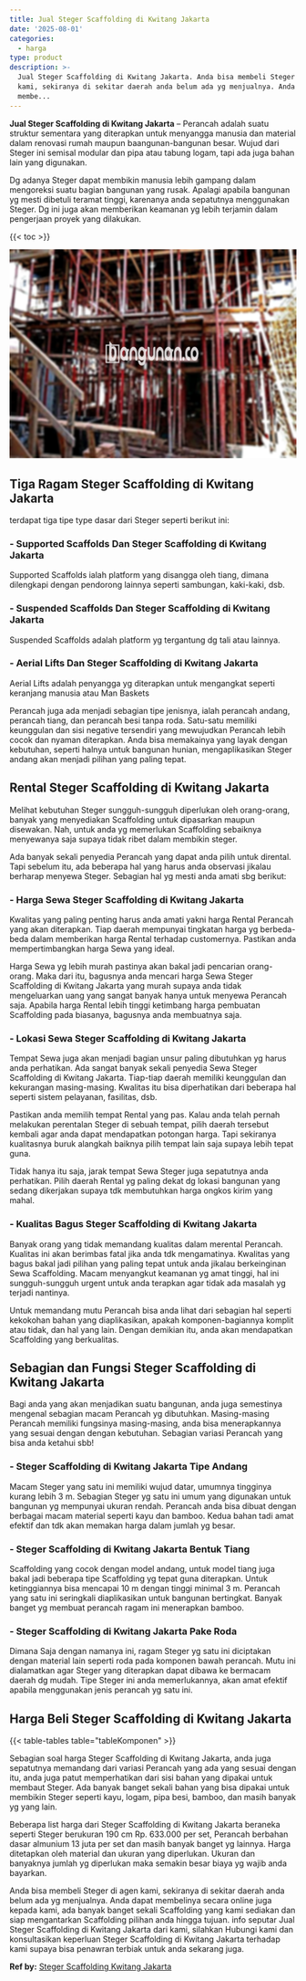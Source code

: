 ```yaml
---
title: Jual Steger Scaffolding di Kwitang Jakarta
date: '2025-08-01'
categories:
  - harga
type: product
description: >-
  Jual Steger Scaffolding di Kwitang Jakarta. Anda bisa membeli Steger di agen
  kami, sekiranya di sekitar daerah anda belum ada yg menjualnya. Anda dapat
  membe...
---
```


**Jual Steger Scaffolding di Kwitang Jakarta** – Perancah adalah suatu struktur sementara yang diterapkan untuk menyangga manusia dan material dalam renovasi rumah maupun baangunan-bangunan besar. Wujud dari Steger ini semisal modular dan pipa atau tabung logam, tapi ada juga bahan lain yang digunakan.

Dg adanya Steger dapat membikin manusia lebih gampang dalam mengoreksi suatu bagian bangunan yang rusak. Apalagi apabila bangunan yg mesti dibetuli teramat tinggi, karenanya anda sepatutnya menggunakan Steger. Dg ini juga akan memberikan keamanan yg lebih terjamin dalam pengerjaan proyek yang dilakukan.

{{< toc >}}

![Jual Steger Scaffolding di Kwitang Jakarta](/images/sewa-scaffolding-steger-10.png)

## Tiga Ragam Steger Scaffolding di Kwitang Jakarta

terdapat tiga tipe type dasar dari Steger seperti berikut ini:

### \- Supported Scaffolds Dan Steger Scaffolding di Kwitang Jakarta

Supported Scaffolds ialah platform yang disangga oleh tiang, dimana dilengkapi dengan pendorong lainnya seperti sambungan, kaki-kaki, dsb.

### \- Suspended Scaffolds Dan Steger Scaffolding di Kwitang Jakarta

Suspended Scaffolds adalah platform yg tergantung dg tali atau lainnya.

### \- Aerial Lifts Dan Steger Scaffolding di Kwitang Jakarta

Aerial Lifts adalah penyangga yg diterapkan untuk mengangkat seperti keranjang manusia atau Man Baskets

Perancah juga ada menjadi sebagian tipe jenisnya, ialah perancah andang, perancah tiang, dan perancah besi tanpa roda. Satu-satu memiliki keunggulan dan sisi negative tersendiri yang mewujudkan Perancah lebih cocok dan nyaman diterapkan. Anda bisa memakainya yang layak dengan kebutuhan, seperti halnya untuk bangunan hunian, mengaplikasikan Steger andang akan menjadi pilihan yang paling tepat.

## Rental Steger Scaffolding di Kwitang Jakarta

Melihat kebutuhan Steger sungguh-sungguh diperlukan oleh orang-orang, banyak yang menyediakan Scaffolding untuk dipasarkan maupun disewakan. Nah, untuk anda yg memerlukan Scaffolding sebaiknya menyewanya saja supaya tidak ribet dalam membikin steger.

Ada banyak sekali penyedia Perancah yang dapat anda pilih untuk dirental. Tapi sebelum itu, ada beberapa hal yang harus anda observasi jikalau berharap menyewa Steger. Sebagian hal yg mesti anda amati sbg berikut:

### \- Harga Sewa Steger Scaffolding di Kwitang Jakarta

Kwalitas yang paling penting harus anda amati yakni harga Rental Perancah yang akan diterapkan. Tiap daerah mempunyai tingkatan harga yg berbeda-beda dalam memberikan harga Rental terhadap customernya. Pastikan anda mempertimbangkan harga Sewa yang ideal.

Harga Sewa yg lebih murah pastinya akan bakal jadi pencarian orang-orang. Maka dari itu, bagusnya anda mencari harga Sewa Steger Scaffolding di Kwitang Jakarta yang murah supaya anda tidak mengeluarkan uang yang sangat banyak hanya untuk menyewa Perancah saja. Apabila harga Rental lebih tinggi ketimbang harga pembuatan Scaffolding pada biasanya, bagusnya anda membuatnya saja.

### \- Lokasi Sewa Steger Scaffolding di Kwitang Jakarta

Tempat Sewa juga akan menjadi bagian unsur paling dibutuhkan yg harus anda perhatikan. Ada sangat banyak sekali penyedia Sewa Steger Scaffolding di Kwitang Jakarta. Tiap-tiap daerah memiliki keunggulan dan kekurangan masing-masing. Kwalitas itu bisa diperhatikan dari beberapa hal seperti sistem pelayanan, fasilitas, dsb.

Pastikan anda memilih tempat Rental yang pas. Kalau anda telah pernah melakukan perentalan Steger di sebuah tempat, pilih daerah tersebut kembali agar anda dapat mendapatkan potongan harga. Tapi sekiranya kualitasnya buruk alangkah baiknya pilih tempat lain saja supaya lebih tepat guna.

Tidak hanya itu saja, jarak tempat Sewa Steger juga sepatutnya anda perhatikan. Pilih daerah Rental yg paling dekat dg lokasi bangunan yang sedang dikerjakan supaya tdk membutuhkan harga ongkos kirim yang mahal.

### \- Kualitas Bagus Steger Scaffolding di Kwitang Jakarta

Banyak orang yang tidak memandang kualitas dalam merental Perancah. Kualitas ini akan berimbas fatal jika anda tdk mengamatinya. Kwalitas yang bagus bakal jadi pilihan yang paling tepat untuk anda jikalau berkeinginan Sewa Scaffolding. Macam menyangkut keamanan yg amat tinggi, hal ini sungguh-sungguh urgent untuk anda terapkan agar tidak ada masalah yg terjadi nantinya.

Untuk memandang mutu Perancah bisa anda lihat dari sebagian hal seperti kekokohan bahan yang diaplikasikan, apakah komponen-bagiannya komplit atau tidak, dan hal yang lain. Dengan demikian itu, anda akan mendapatkan Scaffolding yang berkualitas.

## Sebagian dan Fungsi Steger Scaffolding di Kwitang Jakarta

Bagi anda yang akan menjadikan suatu bangunan, anda juga semestinya mengenal sebagian macam Perancah yg dibutuhkan. Masing-masing Perancah memiliki fungsinya masing-masing, anda bisa menerapkannya yang sesuai dengan dengan kebutuhan. Sebagian variasi Perancah yang bisa anda ketahui sbb!

### \- Steger Scaffolding di Kwitang Jakarta Tipe Andang

Macam Steger yang satu ini memiliki wujud datar, umumnya tingginya kurang lebih 3 m. Sebagian Steger yg satu ini umum yang digunakan untuk bangunan yg mempunyai ukuran rendah. Perancah anda bisa dibuat dengan berbagai macam material seperti kayu dan bamboo. Kedua bahan tadi amat efektif dan tdk akan memakan harga dalam jumlah yg besar.

### \- Steger Scaffolding di Kwitang Jakarta Bentuk Tiang

Scaffolding yang cocok dengan model andang, untuk model tiang juga bakal jadi beberapa tipe Scaffolding yg tepat guna diterapkan. Untuk ketinggiannya bisa mencapai 10 m dengan tinggi minimal 3 m. Perancah yang satu ini seringkali diaplikasikan untuk bangunan bertingkat. Banyak banget yg membuat perancah ragam ini menerapkan bamboo.

### \- Steger Scaffolding di Kwitang Jakarta Pake Roda

Dimana Saja dengan namanya ini, ragam Steger yg satu ini diciptakan dengan material lain seperti roda pada komponen bawah perancah. Mutu ini dialamatkan agar Steger yang diterapkan dapat dibawa ke bermacam daerah dg mudah. Tipe Steger ini anda memerlukannya, akan amat efektif apabila menggunakan jenis perancah yg satu ini.

## Harga Beli Steger Scaffolding di Kwitang Jakarta

{{< table-tables table="tableKomponen" >}}

Sebagian soal harga Steger Scaffolding di Kwitang Jakarta, anda juga sepatutnya memandang dari variasi Perancah yang ada yang sesuai dengan itu, anda juga patut memperhatikan dari sisi bahan yang dipakai untuk membaut Steger. Ada banyak banget sekali bahan yang bisa dipakai untuk membikin Steger seperti kayu, logam, pipa besi, bamboo, dan masih banyak yg yang lain.

Beberapa list harga dari Steger Scaffolding di Kwitang Jakarta beraneka seperti Steger berukuran 190 cm Rp. 633.000 per set, Perancah berbahan dasar almunium 13 juta per set dan masih banyak banget yg lainnya. Harga ditetapkan oleh material dan ukuran yang diperlukan. Ukuran dan banyaknya jumlah yg diperlukan maka semakin besar biaya yg wajib anda bayarkan.

Anda bisa membeli Steger di agen kami, sekiranya di sekitar daerah anda belum ada yg menjualnya. Anda dapat membelinya secara online juga kepada kami, ada banyak banget sekali Scaffolding yang kami sediakan dan siap mengantarkan Scaffolding pilihan anda hingga tujuan. info seputar Jual Steger Scaffolding di Kwitang Jakarta dari kami, silahkan Hubungi kami dan konsultasikan keperluan Steger Scaffolding di Kwitang Jakarta terhadap kami supaya bisa penawran terbiak untuk anda sekarang juga.

**Ref by:** [Steger Scaffolding Kwitang Jakarta](https://id.wikipedia.org/wiki/Steger)
